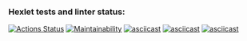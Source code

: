 ### Hexlet tests and linter status:
[![Actions Status](https://github.com/Zyrael/frontend-project-lvl1/workflows/hexlet-check/badge.svg)](https://github.com/Zyrael/frontend-project-lvl1/actions)
[![Maintainability](https://api.codeclimate.com/v1/badges/58f10146ba0e14fb6cdc/maintainability)](https://codeclimate.com/github/Zyrael/frontend-project-lvl1/maintainability)
[![asciicast](https://asciinema.org/a/ICnIMvqUeoZ9QkjbXp18FgGWI.svg)](https://asciinema.org/a/ICnIMvqUeoZ9QkjbXp18FgGWI)
[![asciicast](https://asciinema.org/a/jUwnLDx4IHmH6D70pdG72AJvX.svg)](https://asciinema.org/a/jUwnLDx4IHmH6D70pdG72AJvX)
[![asciicast](https://asciinema.org/a/4dWOpPuiguIz4thBWetAuFINe.svg)](https://asciinema.org/a/4dWOpPuiguIz4thBWetAuFINe)